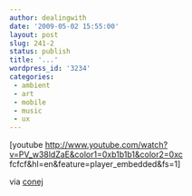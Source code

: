 ```yaml
---
author: dealingwith
date: '2009-05-02 15:55:00'
layout: post
slug: 241-2
status: publish
title: '...'
wordpress_id: '3234'
categories:
 - ambient
 - art
 - mobile
 - music
 - ux
---
```


[youtube http://www.youtube.com/watch?v=PV_w38ldZaE&color1=0xb1b1b1&color2=0xc
fcfcf&hl=en&feature=player_embedded&fs=1]


via [conej][1]


   [1]: http://twitter.com/conej/

   

